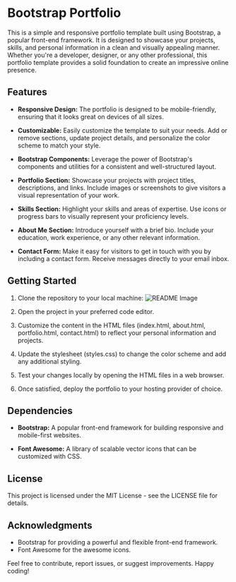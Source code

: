 # Bootstrap Portfolio

This is a simple and responsive portfolio template built using Bootstrap, a popular front-end framework. It is designed to showcase your projects, skills, and personal information in a clean and visually appealing manner. Whether you're a developer, designer, or any other professional, this portfolio template provides a solid foundation to create an impressive online presence.

## Features

- **Responsive Design:** The portfolio is designed to be mobile-friendly, ensuring that it looks great on devices of all sizes.

- **Customizable:** Easily customize the template to suit your needs. Add or remove sections, update project details, and personalize the color scheme to match your style.

- **Bootstrap Components:** Leverage the power of Bootstrap's components and utilities for a consistent and well-structured layout.

- **Portfolio Section:** Showcase your projects with project titles, descriptions, and links. Include images or screenshots to give visitors a visual representation of your work.

- **Skills Section:** Highlight your skills and areas of expertise. Use icons or progress bars to visually represent your proficiency levels.

- **About Me Section:** Introduce yourself with a brief bio. Include your education, work experience, or any other relevant information.

- **Contact Form:** Make it easy for visitors to get in touch with you by including a contact form. Receive messages directly to your email inbox.

## Getting Started

1. Clone the repository to your local machine:
   ![README Image](https://github.com/RobynWindsor/Bootstrap-portfolio-assignment/assets/127926809/eb682577-1b6f-4f51-bb77-80ecf18dfdc9)

2. Open the project in your preferred code editor.

3. Customize the content in the HTML files (index.html, about.html, portfolio.html, contact.html) to reflect your personal information and projects.

4. Update the stylesheet (styles.css) to change the color scheme and add any additional styling.

5. Test your changes locally by opening the HTML files in a web browser.

6. Once satisfied, deploy the portfolio to your hosting provider of choice.

## Dependencies

- **Bootstrap:** A popular front-end framework for building responsive and mobile-first websites.

- **Font Awesome:** A library of scalable vector icons that can be customized with CSS.

## License

This project is licensed under the MIT License - see the LICENSE file for details.

## Acknowledgments

- Bootstrap for providing a powerful and flexible front-end framework.
- Font Awesome for the awesome icons.

Feel free to contribute, report issues, or suggest improvements. Happy coding!
